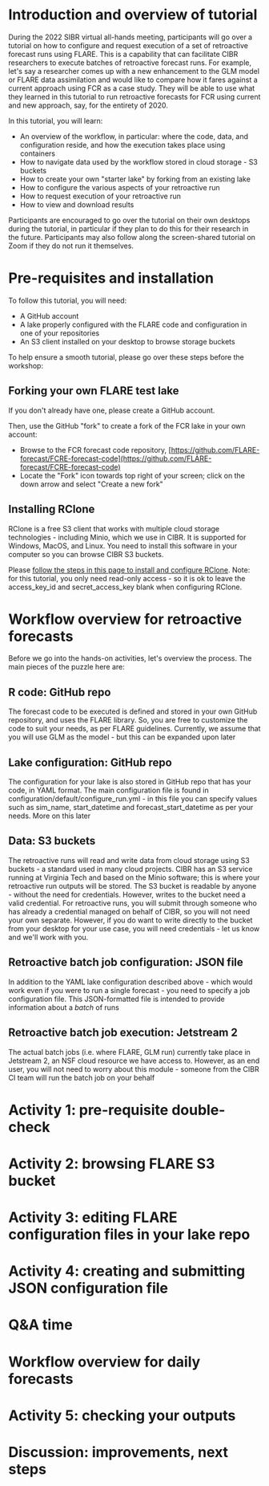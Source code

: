 # Introduction and overview of tutorial

During the 2022 SIBR virtual all-hands meeting, participants will go over a tutorial on how to configure and request execution of a set of retroactive forecast runs using FLARE. This is a capability that can facilitate CIBR researchers to execute batches of retroactive forecast runs. For example, let's say a researcher comes up with a new enhancement to the GLM model or FLARE data assimilation and would like to compare how it fares against a current approach using FCR as a case study. They will be able to use what they learned in this tutorial to run retroactive forecasts for FCR using current and new approach, say, for the entirety of 2020.

In this tutorial, you will learn:

* An overview of the workflow, in particular: where the code, data, and configuration reside, and how the execution takes place using containers
* How to navigate data used by the workflow stored in cloud storage - S3 buckets
* How to create your own "starter lake" by forking from an existing lake
* How to configure the various aspects of your retroactive run
* How to request execution of your retroactive run
* How to view and download results

Participants are encouraged to go over the tutorial on their own desktops during the tutorial, in particular if they plan to do this for their research in the future. Participants may also follow along the screen-shared tutorial on Zoom if they do not run it themselves.

# Pre-requisites and installation

To follow this tutorial, you will need:

* A GitHub account
* A lake properly configured with the FLARE code and configuration in one of your repositories
* An S3 client installed on your desktop to browse storage buckets

To help ensure a smooth tutorial, please go over these steps before the workshop:

## Forking your own FLARE test lake

If you don't already have one, please create a GitHub account. 

Then, use the GitHub "fork" to create a fork of the FCR lake in your own account:

* Browse to the FCR forecast code repository, [https://github.com/FLARE-forecast/FCRE-forecast-code](https://github.com/FLARE-forecast/FCRE-forecast-code)
* Locate the "Fork" icon towards top right of your screen; click on the down arrow and select "Create a new fork"


## Installing RClone

RClone is a free S3 client that works with multiple cloud storage technologies - including Minio, which we use in CIBR. It is supported for Windows, MacOS, and Linux. You need to install this software in your computer so you can browse CIBR S3 buckets.

Please [follow the steps in this page to install and configure RClone](Manage-Files-on-S3-Using-RClone). Note: for this tutorial, you only need read-only access - so it is ok to leave the access_key_id and secret_access_key blank when configuring RClone.

# Workflow overview for retroactive forecasts

Before we go into the hands-on activities, let's overview the process. The main pieces of the puzzle here are:

## R code: GitHub repo
The forecast code to be executed is defined and stored in your own GitHub repository, and uses the FLARE library. So, you are free to customize the code to suit your needs, as per FLARE guidelines. Currently, we assume that you will use GLM as the model - but this can be expanded upon later

## Lake configuration: GitHub repo
The configuration for your lake is also stored in GitHub repo that has your code, in YAML format. The main configuration file is found in configuration/default/configure_run.yml - in this file you can specify values such as sim_name, start_datetime and forecast_start_datetime as per your needs. More on this later

## Data: S3 buckets
The retroactive runs will read and write data from cloud storage using S3 buckets - a standard used in many cloud projects. CIBR has an S3 service running at Virginia Tech and based on the Minio software; this is where your retroactive run outputs will be stored. The S3 bucket is readable by anyone - without the need for credentials. However, writes to the bucket need a valid credential. For retroactive runs, you will submit through someone who has already a credential managed on behalf of CIBR, so you will not need your own separate. However, if you do want to write directly to the bucket from your desktop for your use case, you will need credentials - let us know and we'll work with you.

## Retroactive batch job configuration: JSON file
In addition to the YAML lake configuration described above - which would work even if you were to run a single forecast - you need to specify a job configuration file. This JSON-formatted file is intended to provide information about a _batch_ of runs 

## Retroactive batch job execution: Jetstream 2
The actual batch jobs (i.e. where FLARE, GLM run) currently take place in Jetstream 2, an NSF cloud resource we have access to. However, as an end user, you will not need to worry about this module - someone from the CIBR CI team will run the batch job on your behalf

# Activity 1: pre-requisite double-check

# Activity 2: browsing FLARE S3 bucket

# Activity 3: editing FLARE configuration files in your lake repo

# Activity 4: creating and submitting JSON configuration file

# Q&A time

# Workflow overview for daily forecasts

# Activity 5: checking your outputs

# Discussion: improvements, next steps